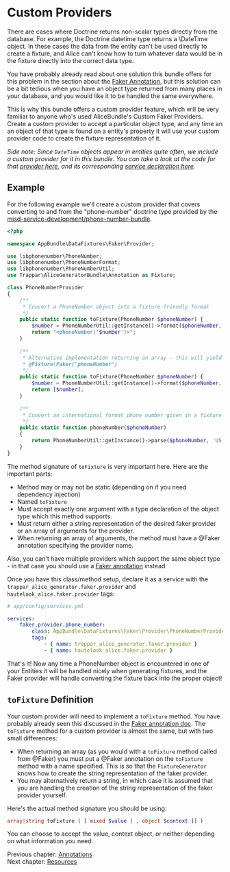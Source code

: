 # Custom Providers

There are cases where Doctrine returns non-scalar types directly from the database. For example, the Doctrine datetime
type returns a \DateTime object. In these cases the data from the entity can't be used directly to create a fixture, and
Alice can't know how to turn whatever data would be in the fixture directly into the correct data type.

You have probably already read about one solution this bundle offers for this problem in the section about the
[Faker Annotation](annotations.md#faker-annotation), but this solution can be a bit tedious when you
have an object type returned from many places in your database, and you would like it to be handled the same everywhere. 

This is why this bundle offers a custom provider feature, which will be very familiar to anyone who's used
AliceBundle's Custom Faker Providers. Create a custom provider to accept a particular object type, and any time an
an object of that type is found on a entity's property it will use your custom provider code to create the fixture
representation of it.

*Side note: Since `DateTime` objects appear in entities quite often, we include a custom provider for it in this bundle.
You can take a look at the code for that [provider here](/src/DataFixtures/Faker/Provider/SpecificDateTimeProvider.php),
and its corresponding [service declaration here](/src/Resources/config/services.yml).*

## Example

For the following example we'll create a custom provider that covers converting to and from the "phone-number" doctrine
type provided by the [misd-service-development/phone-number-bundle](https://github.com/misd-service-development/phone-number-bundle).

```php
<?php

namespace AppBundle\DataFixtures\Faker\Provider;

use libphonenumber\PhoneNumber;
use libphonenumber\PhoneNumberFormat;
use libphonenumber\PhoneNumberUtil;
use Trappar\AliceGeneratorBundle\Annotation as Fixture;

class PhoneNumberProvider
{
    /**
     * Convert a PhoneNumber object into a fixture-friendly format
     */
    public static function toFixture(PhoneNumber $phoneNumber) {
        $number = PhoneNumberUtil::getInstance()->format($phoneNumber, PhoneNumberFormat::E164);
        return "<phoneNumber('$number')>";
    }
    
    /**
     * Alternative implementation returning an array - this will yield the same result as above
     * @Fixture\Faker("phoneNumber")
     */
    public static function toFixture(PhoneNumber $phoneNumber) {
        $number = PhoneNumberUtil::getInstance()->format($phoneNumber, PhoneNumberFormat::E164);
        return [$number];
    }
    
    /**
     * Convert an international format phone number given in a fixture into a PhoneNumber object
     */
    public static function phoneNumber($phoneNumber)
    {
        return PhoneNumberUtil::getInstance()->parse($phoneNumber, 'US');
    }
}
```

The method signature of `toFixture` is very important here. Here are the important parts:

* Method may or may not be static (depending on if you need dependency injection)
* Named `toFixture`
* Must accept exactly one argument with a type declaration of the object type which this method supports.
* Must return either a string representation of the desired faker provider or an array of arguments for the provider.
* When returning an array of arguments, the method must have a @Faker annotation specifying the provider name.

Also, you can't have multiple providers which support the same object type - in that case you should use a 
[Faker annotation](src/Resources/doc/annotations.md#faker-annotation) instead.

Once you have this class/method setup, declare it as a service with the `trappar_alice_generator.faker.provider` and
`hautelook_alice.faker.provider` tags:

```yaml
# app/config/services.yml

services:
    faker.provider.phone_number:
        class: AppBundle\DataFixtures\Faker\Provider\PhoneNumberProvider
        tags: 
            - { name: trappar_alice_generator.faker.provider }
            - { name: hautelook_alice.faker.provider }
```

That's it! Now any time a PhoneNumber object is encountered in one of your Entities it will be handled nicely when
generating fixtures, and the Faker provider will handle converting the fixture back into the proper object!

## `toFixture` Definition

Your custom provider will need to implement a `toFixture` method. You have probably already seen this discussed in the
[Faker annotation doc](src/Resources/doc/annotations.md#tofixture-definition). The `toFixture` method for a custom
provider is almost the same, but with two small differences:

* When returning an array (as you would with a `toFixture` method called from @Faker) you must put a @Faker annotation
on the `toFixture` method with a name specified. This is so that the `FixtureGenerator` knows how to create the string
representation of the faker provider.
* You may alternatively return a string, in which case it is assumed that you are handling the creation of the string
representation of the faker provider yourself.

Here's the actual method signature you should be using:

```php
array|string toFixture ( [ mixed $value [ , object $context ]] )
```

You can choose to accept the value, context object, or neither depending on what information you need.

Previous chapter: [Annotations](annotations.md)<br />
Next chapter: [Resources](../../../README.md#resources)